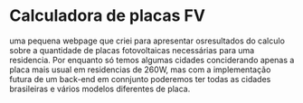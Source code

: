 # Calculadora de placas FV

uma pequena webpage que criei para apresentar osresultados do calculo sobre a quantidade de placas fotovoltaicas necessárias para uma residencia.
Por enquanto só temos algumas cidades conciderando apenas a placa mais usual em residencias de 260W, mas com a implementação futura de um back-end em connjunto poderemos ter todas as cidades brasileiras e vários modelos diferentes de placa.
